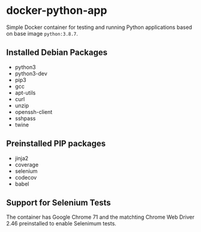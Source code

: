 # docker-python-app
Simple Docker container for testing and running Python applications based on base image `python:3.8.7`.

## Installed Debian Packages

* python3
* python3-dev
* pip3
* gcc
* apt-utils
* curl
* unzip
* openssh-client
* sshpass
* twine

## Preinstalled PIP packages

* jinja2
* coverage
* selenium
* codecov
* babel

## Support for Selenium Tests

The container has Google Chrome 71 and the matchting Chrome Web Driver 2.46 preinstalled to enable Selenimum tests.
